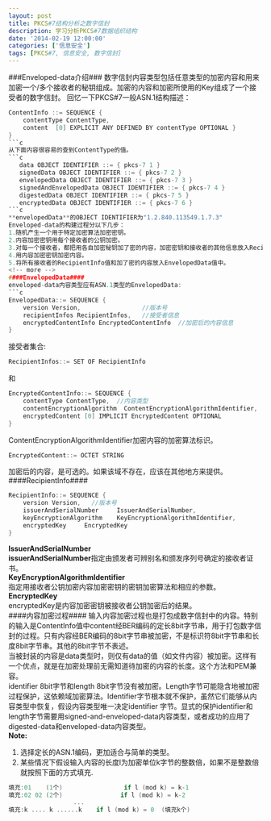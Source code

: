 ```yaml
---
layout: post
title: PKCS#7结构分析之数字信封
description: 学习分析PKCS#7数据组织结构
date: '2014-02-19 12:00:00'
categories: ['信息安全']
tags: [PKCS#7, 信息安全, 数字信封]
---
```


###Enveloped-data介绍###
数字信封内容类型包括任意类型的加密内容和用来加密一个/多个接收者的秘钥组成。加密的内容和加密所使用的Key组成了一个接受者的数字信封。
回忆一下PKCS#7一般ASN.1结构描述：
<!--more-->
```c
ContentInfo ::= SEQUENCE {
    contentType ContentType,
    content  [0] EXPLICIT ANY DEFINED BY contentType OPTIONAL }
}
```c
从下面内容很容易的查到ContentType的值。
```c
   data OBJECT IDENTIFIER ::= { pkcs-7 1 }
   signedData OBJECT IDENTIFIER ::= { pkcs-7 2 }
   envelopedData OBJECT IDENTIFIER ::= { pkcs-7 3 }
   signedAndEnvelopedData OBJECT IDENTIFIER ::= { pkcs-7 4 }
   digestedData OBJECT IDENTIFIER ::= { pkcs-7 5 }
   encryptedData OBJECT IDENTIFIER ::= { pkcs-7 6 }
```c
**envelopedData**的OBJECT IDENTIFIER为"1.2.840.113549.1.7.3"  
Enveloped-data的构建过程分以下几步：  
1.随机产生一个用于特定加密算法加密密钥。    
2.内容加密密钥用每个接收者的公钥加密。  
3.对每一个接收者，都把用各自加密秘钥加了密的内容，加密密钥和接收者的其他信息放入RecipientInfo值中。  
4.用内容加密密钥加密内容。  
5.将所有接收者的RecipientInfo值和加了密的内容放入EnvelopedData值中。  
<!-- more -->
####EnvelopedData####
enveloped-data内容类型应有ASN.1类型的EnvelopedData:
```c
EnvelopedData::= SEQUENCE {
	version Version,                 //版本号
	recipientInfos RecipientInfos,   //接受者信息
	encryptedContentInfo EncryptedContentInfo  //加密后的内容信息
}
```
接受者集合:  
```c
RecipientInfos::= SET OF RecipientInfo
```
和
```c
EncryptedContentInfo::= SEQUENCE {
	contentType ContentType,  //内容类型
	contentEncryptionAlgorithm  ContentEncryptionAlgorithmIdentifier, 
	encryptedContent [0] IMPLICIT EncryptedContent OPTIONAL
}
```  
ContentEncryptionAlgorithmIdentifier加密内容的加密算法标识。   
```c
EncryptedContent::= OCTET STRING
```
加密后的内容，是可选的。如果该域不存在，应该在其他地方来提供。   
####RecipientInfo####
```c
RecipientInfo::= SEQUENCE {
	version Version,   //版本号
	issuerAndSerialNumber     IssuerAndSerialNumber,
	keyEncryptionAlgorithm    KeyEncryptionAlgorithmIdentifier,
	encryptedKey     EncryptedKey 
}
```
**IssuerAndSerialNumber**     
**issuerAndSerialNumber**指定由颁发者可辨别名和颁发序列号确定的接收者证书。   
**KeyEncryptionAlgorithmIdentifier**    
指定用接收者公钥加密内容加密密钥的密钥加密算法和相应的参数。  
**EncryptedKey**     
encryptedKey是内容加密密钥被接收者公钥加密后的结果。  
####内容加密过程####
输入内容加密过程也是打包成数字信封中的内容。特别的输入是ContentInfo值中content经BER编码的定长8bit字节串，用于打包数字信封的过程。只有内容经BER编码的8bit字节串被加密，不是标识符8bit字节串和长度8bit字节串。其他的8bit字节不表述。    
当被封装的内容是data类型时，则仅有data的值（如文件内容）被加密。这样有一个优点，就是在加密处理前无需知道待加密的内容的长度。这个方法和PEM兼容。  
identifier 8bit字节和length 8bit字节没有被加密。Length字节可能隐含地被加密过程保护，这依赖域加密算法。Identifier字节根本就不保护，虽然它们能够从内容类型中恢复，假设内容类型唯一决定identifier 字节。显式的保护identifier和length字节需要用signed-and-enveloped-data内容类型，或者成功的应用了digested-data和enveloped-data内容类型。   
**Note:**  
1. 选择定长的ASN.1编码，更加适合与简单的类型。
2. 某些情况下假设输入内容的长度l为加密单位k字节的整数倍，如果不是整数倍就按照下面的方式填充.

```c
填充:01    (1个)                 if l (mod k) = k-1
填充:02 02 (2个)				 if l (mod k) = k-2
                  ...
填充:k .... k ......k    if l (mod k) = 0  (填充k个)
```







